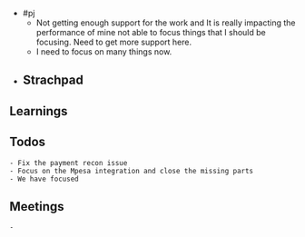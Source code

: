 - #pj
	- Not getting enough support for the work and It is really impacting the performance of mine not able to focus things that I should be focusing. Need to get more support here.
	- I need to focus on many things now.
- ## Strachpad
## Learnings
## Todos
	- Fix the payment recon issue
	- Focus on the Mpesa integration and close the missing parts
	- We have focused
## Meetings
	-